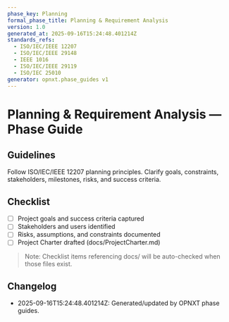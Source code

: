 ```yaml
---
phase_key: Planning
formal_phase_title: Planning & Requirement Analysis
version: 1.0
generated_at: 2025-09-16T15:24:48.401214Z
standards_refs:
  - ISO/IEC/IEEE 12207
  - ISO/IEC/IEEE 29148
  - IEEE 1016
  - ISO/IEC/IEEE 29119
  - ISO/IEC 25010
generator: opnxt.phase_guides v1
---
```


# Planning & Requirement Analysis — Phase Guide

## Guidelines
Follow ISO/IEC/IEEE 12207 planning principles. Clarify goals, constraints, stakeholders, milestones, risks, and success criteria.

## Checklist
- [ ] Project goals and success criteria captured
- [ ] Stakeholders and users identified
- [ ] Risks, assumptions, and constraints documented
- [ ] Project Charter drafted (docs/ProjectCharter.md)

> Note: Checklist items referencing docs/ will be auto-checked when those files exist.

## Changelog
- 2025-09-16T15:24:48.401214Z: Generated/updated by OPNXT phase guides.
